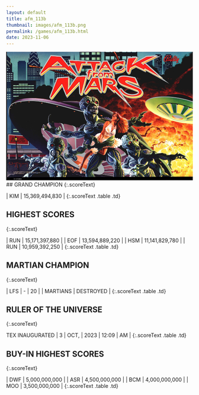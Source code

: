 ```yaml
---
layout: default
title: afm_113b
thumbnail: images/afm_113b.png
permalink: /games/afm_113b.html
date: 2023-11-06
---
```


<img src="../images/afm_113b.png" class="gameThumbnail img-fluid mx-auto align-middle">
## GRAND CHAMPION
{:.scoreText}

| KIM | 15,369,494,830 | 
{:.scoreText .table .td}

## HIGHEST SCORES
{:.scoreText}

| RUN | 15,171,397,880 | 
| EOF | 13,594,889,220 | 
| HSM | 11,141,829,780 | 
| RUN | 10,959,392,250 | 
{:.scoreText .table .td}

## MARTIAN CHAMPION
{:.scoreText}

| LFS | - | 20 | 
| MARTIANS | DESTROYED | 
{:.scoreText .table .td}

## RULER OF THE UNIVERSE
{:.scoreText}

TEX
INAUGURATED
| 3 | OCT, | 2023 | 12:09 | AM | 
{:.scoreText .table .td}

## BUY-IN HIGHEST SCORES
{:.scoreText}

| DWF | 5,000,000,000 | 
| ASR | 4,500,000,000 | 
| BCM | 4,000,000,000 | 
| MOO | 3,500,000,000 | 
{:.scoreText .table .td}
